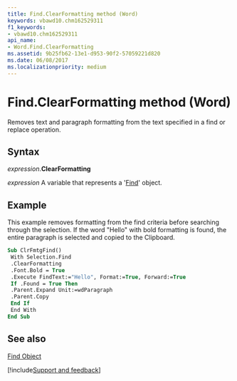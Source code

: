 ```yaml
---
title: Find.ClearFormatting method (Word)
keywords: vbawd10.chm162529311
f1_keywords:
- vbawd10.chm162529311
api_name:
- Word.Find.ClearFormatting
ms.assetid: 9b25fb62-13e1-d953-90f2-57059221d820
ms.date: 06/08/2017
ms.localizationpriority: medium
---
```



# Find.ClearFormatting method (Word)

Removes text and paragraph formatting from the text specified in a find or replace operation.


## Syntax

_expression_.**ClearFormatting**

_expression_ A variable that represents a '[Find](Word.Find.md)' object.


## Example

This example removes formatting from the find criteria before searching through the selection. If the word "Hello" with bold formatting is found, the entire paragraph is selected and copied to the Clipboard.


```vb
Sub ClrFmtgFind() 
 With Selection.Find 
 .ClearFormatting 
 .Font.Bold = True 
 .Execute FindText:="Hello", Format:=True, Forward:=True 
 If .Found = True Then 
 .Parent.Expand Unit:=wdParagraph 
 .Parent.Copy 
 End If 
 End With 
End Sub
```


## See also


[Find Object](Word.Find.md)

[!include[Support and feedback](~/includes/feedback-boilerplate.md)]